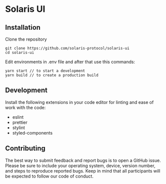 # Solaris UI

## Installation
Clone the repository
```
git clone https://github.com/solaris-protocol/solaris-ui
cd solaris-ui
```

Edit environments in .env file and after that use this commands:

```
yarn start // to start a development
yarn build // to create a production build
```

## Development

Install the following extensions in your code editor for linting and ease of work with the code:

- eslint
- prettier
- stylint
- styled-components

## Contributing

The best way to submit feedback and report bugs is to open a GitHub issue. Please be sure to include your operating system, device, version number, and steps to reproduce reported bugs. Keep in mind that all participants will be expected to follow our code of conduct.
